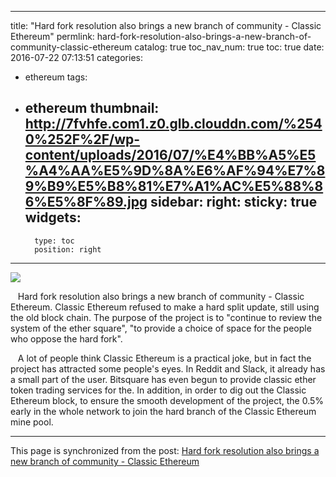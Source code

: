 
---
title: "Hard fork resolution also brings a new branch of community - Classic Ethereum"
permlink: hard-fork-resolution-also-brings-a-new-branch-of-community-classic-ethereum
catalog: true
toc_nav_num: true
toc: true
date: 2016-07-22 07:13:51
categories:
- ethereum
tags:
- ethereum
thumbnail: http://7fvhfe.com1.z0.glb.clouddn.com/%2540%252F%2F/wp-content/uploads/2016/07/%E4%BB%A5%E5%A4%AA%E5%9D%8A%E6%AF%94%E7%89%B9%E5%B8%81%E7%A1%AC%E5%88%86%E5%8F%89.jpg
sidebar:
    right:
        sticky: true
widgets:
    -
        type: toc
        position: right
---


<html>
<p><img src="http://7fvhfe.com1.z0.glb.clouddn.com/%2540%252F%2F/wp-content/uploads/2016/07/%E4%BB%A5%E5%A4%AA%E5%9D%8A%E6%AF%94%E7%89%B9%E5%B8%81%E7%A1%AC%E5%88%86%E5%8F%89.jpg"/></p>
<p>&nbsp;&nbsp;&nbsp;Hard fork resolution also brings a new branch of community - Classic Ethereum. Classic Ethereum refused to make a hard split update, still using the old block chain. The purpose of the project is to "continue to review the system of the ether square", "to provide a choice of space for the people who oppose the hard fork".</p>
<p>&nbsp;&nbsp;&nbsp;A lot of people think Classic Ethereum is a practical joke, but in fact the project has attracted some people's eyes. In Reddit and Slack, it already has a small part of the user. Bitsquare has even begun to provide classic ether token trading services for the. In addition, in order to dig out the Classic Ethereum block, to ensure the smooth development of the project, the 0.5% early in the whole network to join the hard branch of the Classic Ethereum mine pool.</p>
</html>

- - -

This page is synchronized from the post: [Hard fork resolution also brings a new branch of community - Classic Ethereum](https://steemit.com/@lemooljiang/hard-fork-resolution-also-brings-a-new-branch-of-community-classic-ethereum)
